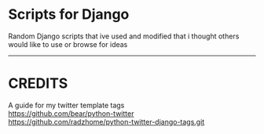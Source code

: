 # Scripts for Django

Random Django scripts that ive used and modified that i thought others would like to use or browse for ideas


---------------------------------------------------
# CREDITS
A guide for my twitter template tags  
https://github.com/bear/python-twitter <br>
https://github.com/radzhome/python-twitter-django-tags.git
